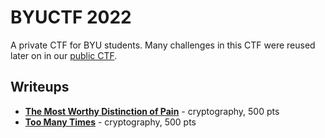 # BYUCTF 2022

A private CTF for BYU students.  Many challenges in this CTF were reused later on in our [public CTF](../byuctf-22).

## Writeups
- [<b>The Most Worthy Distinction of Pain</b>](./themostworthydistinctionofpain) - cryptography, 500 pts
- [<b>Too Many Times</b>](./toomanytimes) - cryptography, 500 pts
